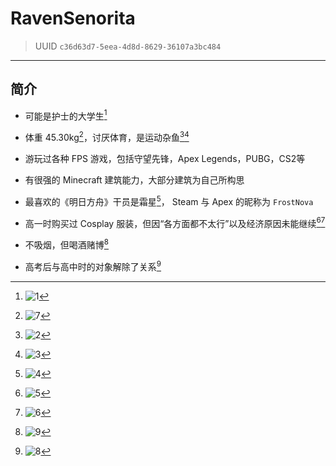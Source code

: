 # RavenSenorita 

> UUID `c36d63d7-5eea-4d8d-8629-36107a3bc484`

---

## 简介

- 可能是护士的大学生[^1]
  
- 体重 45.30kg[^7]，讨厌体育，是运动杂鱼[^2][^3]
  
- 游玩过各种 FPS 游戏，包括守望先锋，Apex Legends，PUBG，CS2等
  
- 有很强的 Minecraft 建筑能力，大部分建筑为自己所构思
  
- 最喜欢的《明日方舟》干员是霜星[^4]， Steam 与 Apex 的昵称为 `FrostNova`
  
- 高一时购买过 Cosplay 服装，但因“各方面都不太行”以及经济原因未能继续[^5][^6]

- 不吸烟，但喝酒赌博[^9]
  
- 高考后与高中时的对象解除了关系[^8]



[^1]: ![1](resources/Image_1719072215476.png)

[^2]: ![2](resources/Image_1719072267167.png)

[^3]: ![3](resources/Image_1719072235581.png)

[^4]: ![4](resources/Image_1719072431105.png)

[^5]: ![5](resources/Image_1719075342051.png)

[^6]: ![6](resources/Image_1719075277935.png)

[^7]: ![7](resources/Image_1719072056838.png)

[^8]: ![8](resources/Image_1719075515931.png)

[^9]: ![9](resources/Image_1719502765253.png)